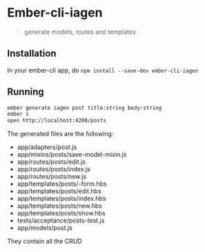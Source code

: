 # Ember-cli-iagen

>  generate models, routes and templates 

## Installation

In your ember-cli app, do `npm install --save-dev ember-cli-iagen`

## Running

```sh
ember generate iagen post title:string body:string
ember s
open http://localhost:4200/posts
```

The generated files are the following:

- app/adapters/post.js
- app/mixins/posts/save-model-mixin.js
- app/routes/posts/edit.js
- app/routes/posts/index.js
- app/routes/posts/new.js
- app/templates/posts/-form.hbs
- app/templates/posts/edit.hbs
- app/templates/posts/index.hbs
- app/templates/posts/new.hbs
- app/templates/posts/show.hbs
- tests/acceptance/posts-test.js
- app/models/post.js

They contain all the CRUD

